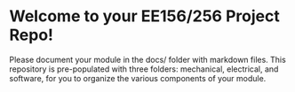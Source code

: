 # Welcome to your EE156/256 Project Repo!

Please document your module in the docs/ folder with markdown files. This repository is pre-populated with three folders: mechanical, electrical, and software, for you to organize the various components of your module.
